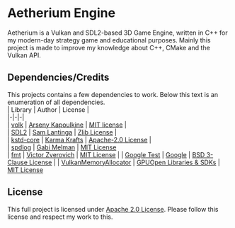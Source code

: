 
# Aetherium Engine
Aetherium is a Vulkan and SDL2-based 3D Game Engine, written in C++ for my modern-day strategy game and educational purposes. Mainly this project is made to improve my knowledge about C++, CMake and the Vulkan API.

## Dependencies/Credits
This projects contains a few dependencies to work. Below this text is an enumeration of all dependencies.  
| Library | Author | License |  
|-|-|-|  
| [volk](https://github.com/zeux/volk) | [Arseny Kapoulkine](https://github.com/zeux) | [MIT license](https://github.com/zeux/volk/tree/master?tab=MIT-1-ov-file#readme) |  
| [SDL2](https://github.com/libsdl-org/SDL) | [Sam Lantinga](https://github.com/slouken) | [Zlib License](https://github.com/libsdl-org/SDL?tab=Zlib-1-ov-file#readme) |  
| [kstd-core](https://github.com/karmakrafts/kstd-core) | [Karma Krafts](https://github.com/karmakrafts) | [Apache-2.0 License](https://github.com/karmakrafts/kstd-core?tab=Apache-2.0-1-ov-file#readme) |  
| [spdlog](https://github.com/gabime/spdlog) | [Gabi Melman](https://github.com/gabime) | [MIT License](https://github.com/gabime/spdlog?tab=License-1-ov-file#readme)  
| [fmt](https://github.com/fmtlib/fmt) | [Victor Zverovich](https://github.com/vitaut) | [MIT License](https://github.com/fmtlib/fmt?tab=License-1-ov-file#readme) |
| [Google Test](https://github.com/google/googletest) | [Google](https://github.com/google) | [BSD 3-Clause License](https://github.com/google/googletest/blob/main/LICENSE) |
| [VulkanMemoryAllocator](https://github.com/GPUOpen-LibrariesAndSDKs/VulkanMemoryAllocator) | [GPUOpen Libraries & SDKs](https://github.com/GPUOpen-LibrariesAndSDKs) | [MIT License](https://github.com/GPUOpen-LibrariesAndSDKs/VulkanMemoryAllocator?tab=MIT-1-ov-file)

## License
This full project is licensed under [Apache 2.0 License](https://github.com/Cach30verfl0w/aetherium/?tab=Apache-2.0-1-ov-file#readme). Please follow this license and respect my work to this.
